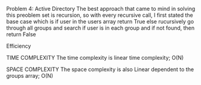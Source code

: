 Problem 4: Active Directory
The best approach that came to mind in solving this preoblem set is recursion, so with every recursive call, I first stated the base case which is if user in the users array return True else rucursively go through all groups and search if user is in each group and if not found,  then return False

Efficiency

TIME COMPLEXITY
The time complexity is linear time complexity; O(N)

SPACE COMPLEXITY
The space complexity is also Linear dependent to the groups array; O(N) 